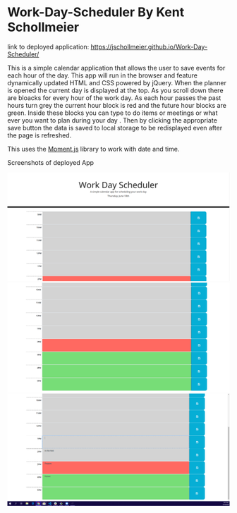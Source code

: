 # Work-Day-Scheduler By Kent Schollmeier

link to deployed application: https://jschollmeier.github.io/Work-Day-Scheduler/


This is a simple calendar application that allows the user to save events for each hour of the day. This app will run in the browser and feature dynamically updated HTML and CSS powered by jQuery. When the planner is opened the current day is displayed at the top. As you scroll down there are bloacks for every hour of the work day. As each hour passes the past hours turn grey the current hour block is red and the future hour blocks are green. Inside these blocks you can type to do items or meetings or what ever you want to plan during your day . Then by clicking the appropriate save button the data is saved to local storage to be redisplayed even after the page is refreshed.

This uses the [Moment.js](https://momentjs.com/) library to work with date and time. 

Screenshots of deployed App

<img src="https://raw.githubusercontent.com/jschollmeier/Work-Day-Scheduler/master/WDSSS1.PNG" alt="My cool logo"/>
<img src="https://raw.githubusercontent.com/jschollmeier/Work-Day-Scheduler/master/WDSSS2.PNG" alt="My cool logo"/>
<img src="https://raw.githubusercontent.com/jschollmeier/Work-Day-Scheduler/master/WDSSS3.PNG" alt="My cool logo"/>




